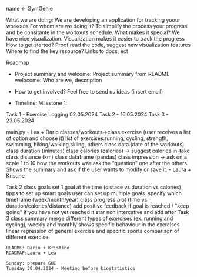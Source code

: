 name <- GymGenie

What we are doing: We are developing an application for tracking yoour workouts
For whom are we doing it? To simplify the process your progress and be consitante in the workouts schedule.
What makes it special? We have nice visualization. Visualization makes it easier to track the progress
How to get started? Proof read the code, suggest new visualization features
Where to find the key resource? Links to docs, ect


Roadmap

- Project summary and welcome: Project summary from README
                             welocome: Who are we, description
- How to get involved? Feel free to send us ideas (insert email)

- Timeline: Milestone 1:

Task 1 - Exercise Logging 02.05.2024
Task 2 - 16.05.2024
Task 3 - 23.05.2024


main.py - Lea + Dario
classes/workouts->class exercise (user receives a list of option and choose it) list of exercises:running, cycling, strength, swimming, hiking/walking
                skiing, others
                  class data (date of the workouts)
                  class duration (minutes)
                  class calories (calories) -> suggest calories in-take
                  class distance (km)
                  class dataframe (pandas)
                  class impression -> ask on a scale 1 to 10 how the workouts was
ask the "question" one after the others. Shows the summary and ask if the user wants to modify or save it. - Laura + Kristine

Task 2
class goals
    set 1 goal at the time (distace vs duration vs calories)
    tipps to set up smart goals
    user can set up multiple goals.
    specify which timeframe (week/month/year)
class progress
    plot (time vs duration/calories/distance)
    add positive feedback if goal is reached / "keep going" if you have not yet reached it
    star non intercative and add after
Task 3
class summary
    merge different types of exercises (ex. running and cycling), weekly and monthly
    shows specific behaviour in the exercises
    linear regression of general exercise and specific sports
    comparison of different exercise 



    README: Dario + Kristine
    ROADMAP:Laura + Lea

    Sunday: prepare GUI
    Tuesday 30.04.2024 - Meeting before biostatistics

